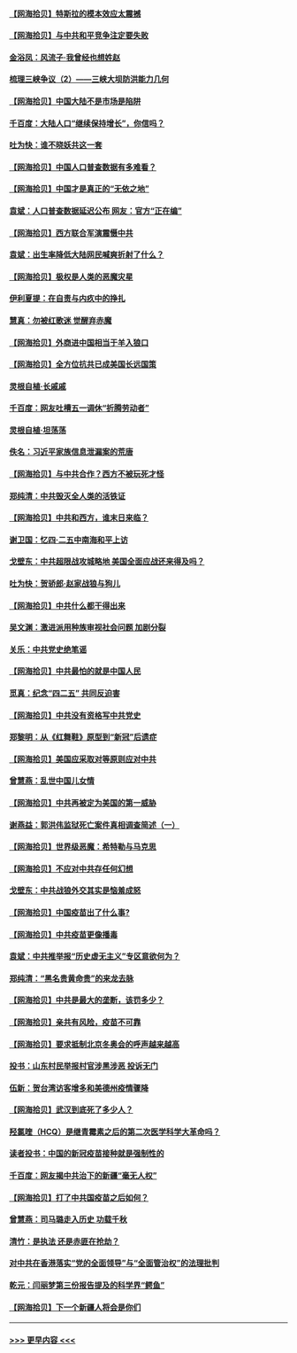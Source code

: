 #### [【网海拾贝】特斯拉的模本效应太震撼](../pages/nsc993/n12925626.md?t=05060802) 
#### [【网海拾贝】与中共和平竞争注定要失败](../pages/nsc993/n12923326.md?t=05060802) 
#### [金浴凤：风流子‧我曾经也想姓赵](../pages/nsc993/n12920911.md?t=05060802) 
#### [梳理三峡争议（2）——三峡大坝防洪能力几何](../pages/nsc993/n12920173.md?t=05060802) 
#### [【网海拾贝】中国大陆不是市场是陷阱](../pages/nsc993/n12920143.md?t=05060802) 
#### [千百度：大陆人口“继续保持增长”，你信吗？](../pages/nsc993/n12918946.md?t=05060802) 
#### [吐为快：谁不晓妖共这一套](../pages/nsc993/n12918941.md?t=05060802) 
#### [【网海拾贝】中国人口普查数据有多难看？](../pages/nsc993/n12917822.md?t=05060802) 
#### [【网海拾贝】中国才是真正的“无依之地”](../pages/nsc993/n12915845.md?t=05060802) 
#### [袁斌：人口普查数据延迟公布 网友：官方“正在编”](../pages/nsc993/n12915748.md?t=05060802) 
#### [【网海拾贝】西方联合军演震慑中共](../pages/nsc993/n12913466.md?t=05060802) 
#### [袁斌：出生率降低大陆网民喊爽折射了什么？](../pages/nsc993/n12913365.md?t=05060802) 
#### [【网海拾贝】极权是人类的恶魔灾星](../pages/nsc993/n12910697.md?t=05060802) 
#### [伊利夏提：在自责与内疚中的挣扎](../pages/nsc993/n12910493.md?t=05060802) 
#### [慧真：勿被红歌迷 觉醒弃赤魔](../pages/nsc993/n12910485.md?t=05060802) 
#### [【网海拾贝】外商进中国相当于羊入狼口](../pages/nsc993/n12908274.md?t=05060802) 
#### [【网海拾贝】全方位抗共已成美国长远国策](../pages/nsc993/n12906878.md?t=05060802) 
#### [灵根自植‧长戚戚](../pages/nsc993/n12905585.md?t=05060802) 
#### [千百度：网友吐槽五一调休“折腾劳动者”](../pages/nsc993/n12905934.md?t=05060802) 
#### [灵根自植‧坦荡荡](../pages/nsc993/n12905562.md?t=05060802) 
#### [佚名：习近平家族信息泄漏案的荒唐](../pages/nsc993/n12904705.md?t=05060802) 
#### [【网海拾贝】与中共合作？西方不被玩死才怪](../pages/nsc993/n12903873.md?t=05060802) 
#### [郑纯清：中共毁灭全人类的活铁证](../pages/nsc993/n12903785.md?t=05060802) 
#### [【网海拾贝】中共和西方，谁末日来临？](../pages/nsc993/n12903482.md?t=05060802) 
#### [谢卫国：忆四‧二五中南海和平上访](../pages/nsc993/n12902192.md?t=05060802) 
#### [戈壁东：中共超限战攻城略地 美国全面应战还来得及吗？](../pages/nsc993/n12902297.md?t=05060802) 
#### [吐为快：贺骄郎‧赵家战狼与狗儿](../pages/nsc993/n12902280.md?t=05060802) 
#### [【网海拾贝】中共什么都干得出来](../pages/nsc993/n12897500.md?t=05060802) 
#### [吴文渊：激进派用种族审视社会问题 加剧分裂](../pages/nsc993/n12893881.md?t=05060802) 
#### [关乐：中共党史绝笔谣](../pages/nsc993/n12897270.md?t=05060802) 
#### [【网海拾贝】中共最怕的就是中国人民](../pages/nsc993/n12894705.md?t=05060802) 
#### [觅真：纪念“四二五” 共同反迫害](../pages/nsc993/n12894553.md?t=05060802) 
#### [【网海拾贝】中共没有资格写中共党史](../pages/nsc993/n12892231.md?t=05060802) 
#### [郑黎明：从《红舞鞋》原型到“新冠”后遗症](../pages/nsc993/n12890469.md?t=05060802) 
#### [【网海拾贝】美国应采取对等原则应对中共](../pages/nsc993/n12889176.md?t=05060802) 
#### [曾慧燕：乱世中国儿女情](../pages/nsc993/n12887931.md?t=05060802) 
#### [【网海拾贝】中共再被定为美国的第一威胁](../pages/nsc993/n12887580.md?t=05060802) 
#### [谢燕益：郭洪伟监狱死亡案件真相调查简述（一）](../pages/nsc993/n12885648.md?t=05060802) 
#### [【网海拾贝】世界级恶魔：希特勒与马克思](../pages/nsc993/n12884062.md?t=05060802) 
#### [【网海拾贝】不应对中共存任何幻想](../pages/nsc993/n12881460.md?t=05060802) 
#### [戈壁东：中共战狼外交其实是恼羞成怒](../pages/nsc993/n12880392.md?t=05060802) 
#### [【网海拾贝】中国疫苗出了什么事?](../pages/nsc993/n12879124.md?t=05060802) 
#### [【网海拾贝】中共疫苗更像播毒](../pages/nsc993/n12876631.md?t=05060802) 
#### [袁斌：中共推举报“历史虚无主义”专区意欲何为？](../pages/nsc993/n12876530.md?t=05060802) 
#### [郑纯清：“黑名贵黄命贵”的来龙去脉](../pages/nsc993/n12875589.md?t=05060802) 
#### [【网海拾贝】中共是最大的垄断，该罚多少？](../pages/nsc993/n12874006.md?t=05060802) 
#### [【网海拾贝】亲共有风险，疫苗不可靠](../pages/nsc993/n12872224.md?t=05060802) 
#### [【网海拾贝】要求抵制北京冬奥会的呼声越来越高](../pages/nsc993/n12868962.md?t=05060802) 
#### [投书：山东村民举报村官涉黑涉恶 投诉无门](../pages/nsc993/n12869726.md?t=05060802) 
#### [伍新：贺台湾访客增多和美德州疫情骤降](../pages/nsc993/n12865651.md?t=05060802) 
#### [【网海拾贝】武汉到底死了多少人？](../pages/nsc993/n12863707.md?t=05060802) 
#### [羟氯喹（HCQ）是继青霉素之后的第二次医学科学大革命吗？](../pages/nsc993/n12638564.md?t=05060802) 
#### [读者投书：中国的新冠疫苗接种就是强制性的](../pages/nsc993/n12859932.md?t=05060802) 
#### [千百度：网友揭中共治下的新疆“毫无人权”](../pages/nsc993/n12858385.md?t=05060802) 
#### [【网海拾贝】打了中共国疫苗之后如何？](../pages/nsc993/n12857866.md?t=05060802) 
#### [曾慧燕：司马璐走入历史 功载千秋](../pages/nsc993/n12856996.md?t=05060802) 
#### [清竹：是执法 还是赤匪在抢劫？](../pages/nsc993/n12856952.md?t=05060802) 
#### [对中共在香港落实“党的全面领导”与“全面管治权”的法理批判](../pages/nsc993/n12856929.md?t=05060802) 
#### [乾元：闫丽梦第三份报告提及的科学界“鳄鱼”](../pages/nsc993/n12855985.md?t=05060802) 
#### [【网海拾贝】下一个新疆人将会是你们](../pages/nsc993/n12855864.md?t=05060802) 

----
#### [ >>> 更早内容 <<< ](../indexes/nsc993-earlier.md)
